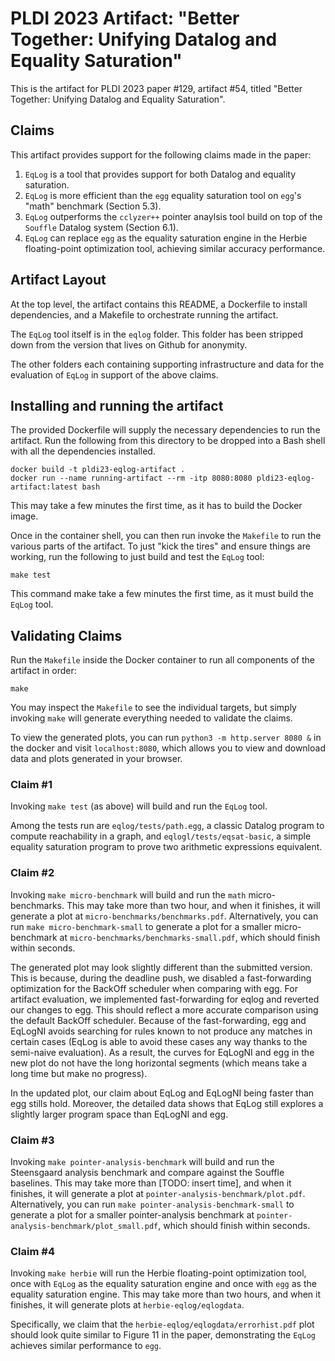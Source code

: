 # PLDI 2023 Artifact: "Better Together: Unifying Datalog and Equality Saturation"

This is the artifact for PLDI 2023 paper #129, artifact #54, titled 
"Better Together: Unifying Datalog and Equality Saturation".

## Claims

This artifact provides support for the following claims made in the paper:

1. `EqLog` is a tool that provides support for both Datalog and equality saturation.
2. `EqLog` is more efficient than the `egg` equality saturation tool on 
    `egg`'s "math" benchmark (Section 5.3).
3. `EqLog` outperforms the `cclyzer++` pointer anaylsis 
    tool build on top of the `Souffle` Datalog system (Section 6.1).
4. `EqLog` can replace `egg` as the equality saturation engine in the Herbie floating-point optimization tool, achieving similar accuracy performance.


## Artifact Layout

At the top level, the artifact contains this README, a Dockerfile to install dependencies, and a Makefile to orchestrate running the artifact.

The `EqLog` tool itself is in the `eqlog` folder.
This folder has been stripped down from the version that lives on Github for anonymity.

The other folders each containing supporting infrastructure and data for the evaluation of `EqLog` in support of the above claims.

## Installing and running the artifact

The provided Dockerfile will supply the necessary dependencies to run the artifact. Run the following from this directory to be dropped into a Bash shell with all the dependencies installed.

```shell
docker build -t pldi23-eqlog-artifact .
docker run --name running-artifact --rm -itp 8080:8080 pldi23-eqlog-artifact:latest bash
```

This may take a few minutes the first time, as it has to build the Docker image.

Once in the container shell, you can then run invoke the `Makefile` to run the various parts of the artifact. To just "kick the tires" and ensure things are working, run the following to just build and test the `EqLog` tool:

```shell
make test
```

This command make take a few minutes the first time, as it must build the `EqLog` tool.

## Validating Claims


Run the `Makefile` inside the Docker container to run all components of the artifact in order:

```shell
make
```

You may inspect the `Makefile` to see the individual targets, but simply invoking `make` will generate everything needed to validate the claims.

To view the generated plots, you can run `python3 -m http.server 8080 &` in the docker and visit `localhost:8080`, which allows you to view and download data and plots generated in your browser.

### Claim #1

Invoking `make test` (as above) will build and run the `EqLog` tool.

Among the tests run are `eqlog/tests/path.egg`, a classic Datalog program to compute reachability in a graph, and `eqlogl/tests/eqsat-basic`, a simple equality saturation program to prove two arithmetic expressions equivalent.

### Claim #2

Invoking `make micro-benchmark`  will build and run the `math` micro-benchmarks. This may take more than two hour, and when it finishes, it will generate a plot at `micro-benchmarks/benchmarks.pdf`.
Alternatively, you can run `make micro-benchmark-small` to generate a plot for a smaller micro-benchmark at `micro-benchmarks/benchmarks-small.pdf`, which should finish within seconds.

The generated plot may look slightly different than the submitted version.
This is because, during the deadline push, we disabled a fast-forwarding optimization for the BackOff scheduler when comparing with egg.
For artifact evaluation, we implemented fast-forwarding for eqlog and reverted our changes to egg. 
This should reflect a more accurate comparison using the default BackOff scheduler.
Because of the fast-forwarding, egg and EqLogNI avoids searching for rules known to not produce any matches in certain cases (EqLog is able to avoid these cases any way thanks to the semi-naive evaluation).
As a result, the curves for EqLogNI and egg in the new plot do not have the long horizontal segments (which means take a long time but make no progress).

In the updated plot, our claim about EqLog and EqLogNI being faster than egg stills hold. 
Moreover, the detailed data shows that EqLog still explores a slightly larger program space than EqLogNI and egg.

### Claim #3

Invoking `make pointer-analysis-benchmark`  will build and run the Steensgaard analysis benchmark and compare against the Souffle baselines. This may take more than [TODO: insert time], and when it finishes, it will generate a plot at `pointer-analysis-benchmark/plot.pdf`.
Alternatively, you can run `make pointer-analysis-benchmark-small` to generate a plot for a smaller pointer-analysis benchmark at `pointer-analysis-benchmark/plot_small.pdf`,
which should finish within seconds.

### Claim #4

Invoking `make herbie` will run the Herbie floating-point optimization tool, once with `EqLog` as the equality saturation engine and once with `egg` as the equality saturation engine. This may take more than two hours, and when it finishes, it will generate plots at `herbie-eqlog/eqlogdata`.

Specifically, we claim that the `herbie-eqlog/eqlogdata/errorhist.pdf` plot should look quite similar to Figure 11 in the paper, demonstrating the `EqLog` achieves similar performance to `egg`.